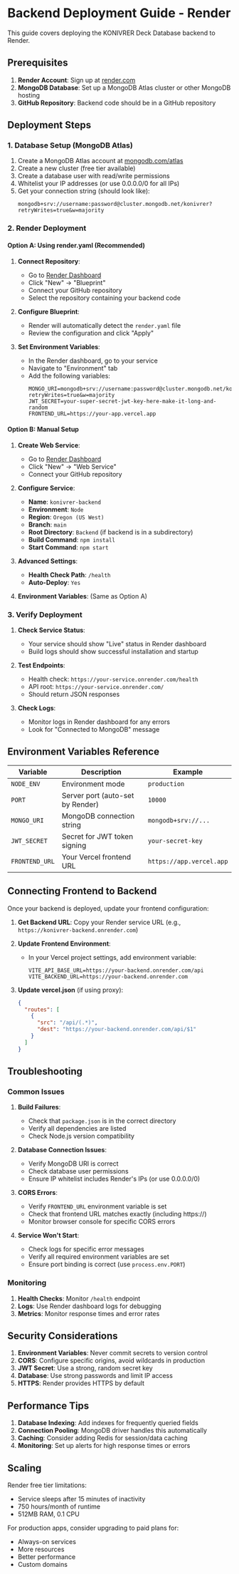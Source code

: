 # Backend Deployment Guide - Render

This guide covers deploying the KONIVRER Deck Database backend to Render.

## Prerequisites

1. **Render Account**: Sign up at [render.com](https://render.com)
2. **MongoDB Database**: Set up a MongoDB Atlas cluster or other MongoDB hosting
3. **GitHub Repository**: Backend code should be in a GitHub repository

## Deployment Steps

### 1. Database Setup (MongoDB Atlas)

1. Create a MongoDB Atlas account at [mongodb.com/atlas](https://mongodb.com/atlas)
2. Create a new cluster (free tier available)
3. Create a database user with read/write permissions
4. Whitelist your IP addresses (or use 0.0.0.0/0 for all IPs)
5. Get your connection string (should look like):
   ```
   mongodb+srv://username:password@cluster.mongodb.net/konivrer?retryWrites=true&w=majority
   ```

### 2. Render Deployment

#### Option A: Using render.yaml (Recommended)

1. **Connect Repository**:
   - Go to [Render Dashboard](https://dashboard.render.com)
   - Click "New" → "Blueprint"
   - Connect your GitHub repository
   - Select the repository containing your backend code

2. **Configure Blueprint**:
   - Render will automatically detect the `render.yaml` file
   - Review the configuration and click "Apply"

3. **Set Environment Variables**:
   - In the Render dashboard, go to your service
   - Navigate to "Environment" tab
   - Add the following variables:
     ```
     MONGO_URI=mongodb+srv://username:password@cluster.mongodb.net/konivrer?retryWrites=true&w=majority
     JWT_SECRET=your-super-secret-jwt-key-here-make-it-long-and-random
     FRONTEND_URL=https://your-app.vercel.app
     ```

#### Option B: Manual Setup

1. **Create Web Service**:
   - Go to [Render Dashboard](https://dashboard.render.com)
   - Click "New" → "Web Service"
   - Connect your GitHub repository

2. **Configure Service**:
   - **Name**: `konivrer-backend`
   - **Environment**: `Node`
   - **Region**: `Oregon (US West)`
   - **Branch**: `main`
   - **Root Directory**: `Backend` (if backend is in a subdirectory)
   - **Build Command**: `npm install`
   - **Start Command**: `npm start`

3. **Advanced Settings**:
   - **Health Check Path**: `/health`
   - **Auto-Deploy**: `Yes`

4. **Environment Variables**: (Same as Option A)

### 3. Verify Deployment

1. **Check Service Status**:
   - Your service should show "Live" status in Render dashboard
   - Build logs should show successful installation and startup

2. **Test Endpoints**:
   - Health check: `https://your-service.onrender.com/health`
   - API root: `https://your-service.onrender.com/`
   - Should return JSON responses

3. **Check Logs**:
   - Monitor logs in Render dashboard for any errors
   - Look for "Connected to MongoDB" message

## Environment Variables Reference

| Variable | Description | Example |
|----------|-------------|---------|
| `NODE_ENV` | Environment mode | `production` |
| `PORT` | Server port (auto-set by Render) | `10000` |
| `MONGO_URI` | MongoDB connection string | `mongodb+srv://...` |
| `JWT_SECRET` | Secret for JWT token signing | `your-secret-key` |
| `FRONTEND_URL` | Your Vercel frontend URL | `https://app.vercel.app` |

## Connecting Frontend to Backend

Once your backend is deployed, update your frontend configuration:

1. **Get Backend URL**: Copy your Render service URL (e.g., `https://konivrer-backend.onrender.com`)

2. **Update Frontend Environment**:
   - In your Vercel project settings, add environment variable:
     ```
     VITE_API_BASE_URL=https://your-backend.onrender.com/api
     VITE_BACKEND_URL=https://your-backend.onrender.com
     ```

3. **Update vercel.json** (if using proxy):
   ```json
   {
     "routes": [
       {
         "src": "/api/(.*)",
         "dest": "https://your-backend.onrender.com/api/$1"
       }
     ]
   }
   ```

## Troubleshooting

### Common Issues

1. **Build Failures**:
   - Check that `package.json` is in the correct directory
   - Verify all dependencies are listed
   - Check Node.js version compatibility

2. **Database Connection Issues**:
   - Verify MongoDB URI is correct
   - Check database user permissions
   - Ensure IP whitelist includes Render's IPs (or use 0.0.0.0/0)

3. **CORS Errors**:
   - Verify `FRONTEND_URL` environment variable is set
   - Check that frontend URL matches exactly (including https://)
   - Monitor browser console for specific CORS errors

4. **Service Won't Start**:
   - Check logs for specific error messages
   - Verify all required environment variables are set
   - Ensure port binding is correct (use `process.env.PORT`)

### Monitoring

1. **Health Checks**: Monitor `/health` endpoint
2. **Logs**: Use Render dashboard logs for debugging
3. **Metrics**: Monitor response times and error rates

## Security Considerations

1. **Environment Variables**: Never commit secrets to version control
2. **CORS**: Configure specific origins, avoid wildcards in production
3. **JWT Secret**: Use a strong, random secret key
4. **Database**: Use strong passwords and limit IP access
5. **HTTPS**: Render provides HTTPS by default

## Performance Tips

1. **Database Indexing**: Add indexes for frequently queried fields
2. **Connection Pooling**: MongoDB driver handles this automatically
3. **Caching**: Consider adding Redis for session/data caching
4. **Monitoring**: Set up alerts for high response times or errors

## Scaling

Render free tier limitations:
- Service sleeps after 15 minutes of inactivity
- 750 hours/month of runtime
- 512MB RAM, 0.1 CPU

For production apps, consider upgrading to paid plans for:
- Always-on services
- More resources
- Better performance
- Custom domains